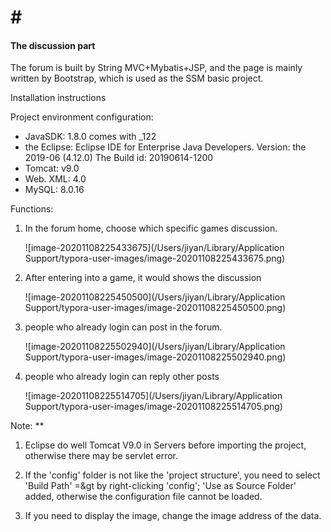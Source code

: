 # # #

#### The discussion part

The forum is built by String MVC+Mybatis+JSP, and the page is mainly written by Bootstrap, which is used as the SSM basic project.


Installation instructions

Project environment configuration:
- JavaSDK: 1.8.0 comes with _122
- the Eclipse:
Eclipse IDE for Enterprise Java Developers.
Version: the 2019-06 (4.12.0)
The Build id: 20190614-1200
- Tomcat: v9.0
- Web. XML: 4.0
- MySQL: 8.0.16

Functions: 

1. In the forum home, choose which specific games discussion.  

   ![image-20201108225433675](/Users/jiyan/Library/Application Support/typora-user-images/image-20201108225433675.png)

2. After entering into a game, it would shows the discussion

   ![image-20201108225450500](/Users/jiyan/Library/Application Support/typora-user-images/image-20201108225450500.png)

3. people who already login can post in the forum.

   ![image-20201108225502940](/Users/jiyan/Library/Application Support/typora-user-images/image-20201108225502940.png)

4. people who already login can reply other posts

   ![image-20201108225514705](/Users/jiyan/Library/Application Support/typora-user-images/image-20201108225514705.png)

Note: **

1. Eclipse do well Tomcat V9.0 in Servers before importing the project, otherwise there may be servlet error.

2. If the 'config' folder is not like the 'project structure', you need to select 'Build Path' =&gt by right-clicking 'config';
'Use as Source Folder' added, otherwise the configuration file cannot be loaded.

3. If you need to display the image, change the image address of the data.

